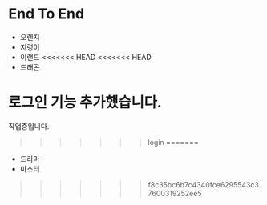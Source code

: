 # End To End

- 오렌지
- 지렁이
- 이랜드
<<<<<<< HEAD
<<<<<<< HEAD
- 드래곤

로그인 기능 추가했습니다.
=======

작업중입니다.
>>>>>>> login
=======
- 드라마
- 마스터
>>>>>>> f8c35bc6b7c4340fce6295543c37600319252ee5

